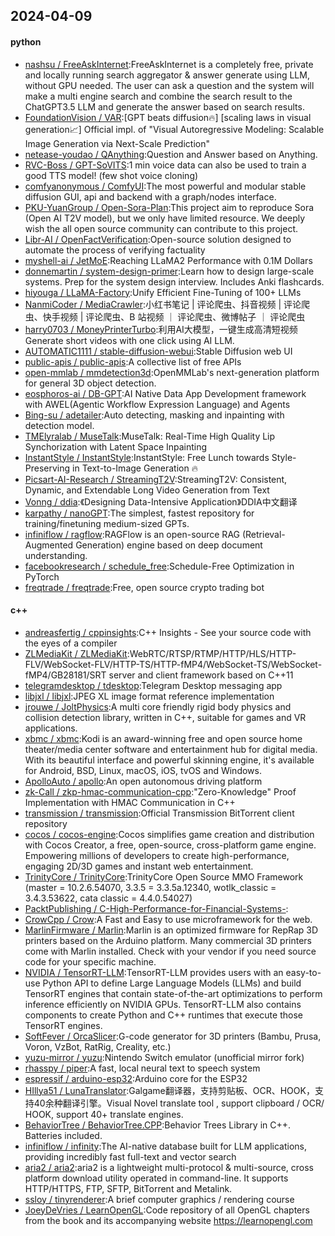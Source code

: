 ## 2024-04-09

#### python
* [nashsu / FreeAskInternet](https://github.com/nashsu/FreeAskInternet):FreeAskInternet is a completely free, private and locally running search aggregator & answer generate using LLM, without GPU needed. The user can ask a question and the system will make a multi engine search and combine the search result to the ChatGPT3.5 LLM and generate the answer based on search results.
* [FoundationVision / VAR](https://github.com/FoundationVision/VAR):[GPT beats diffusion🔥] [scaling laws in visual generation📈] Official impl. of "Visual Autoregressive Modeling: Scalable Image Generation via Next-Scale Prediction"
* [netease-youdao / QAnything](https://github.com/netease-youdao/QAnything):Question and Answer based on Anything.
* [RVC-Boss / GPT-SoVITS](https://github.com/RVC-Boss/GPT-SoVITS):1 min voice data can also be used to train a good TTS model! (few shot voice cloning)
* [comfyanonymous / ComfyUI](https://github.com/comfyanonymous/ComfyUI):The most powerful and modular stable diffusion GUI, api and backend with a graph/nodes interface.
* [PKU-YuanGroup / Open-Sora-Plan](https://github.com/PKU-YuanGroup/Open-Sora-Plan):This project aim to reproduce Sora (Open AI T2V model), but we only have limited resource. We deeply wish the all open source community can contribute to this project.
* [Libr-AI / OpenFactVerification](https://github.com/Libr-AI/OpenFactVerification):Open-source solution designed to automate the process of verifying factuality
* [myshell-ai / JetMoE](https://github.com/myshell-ai/JetMoE):Reaching LLaMA2 Performance with 0.1M Dollars
* [donnemartin / system-design-primer](https://github.com/donnemartin/system-design-primer):Learn how to design large-scale systems. Prep for the system design interview. Includes Anki flashcards.
* [hiyouga / LLaMA-Factory](https://github.com/hiyouga/LLaMA-Factory):Unify Efficient Fine-Tuning of 100+ LLMs
* [NanmiCoder / MediaCrawler](https://github.com/NanmiCoder/MediaCrawler):小红书笔记 | 评论爬虫、抖音视频 | 评论爬虫、快手视频 | 评论爬虫、B 站视频 ｜ 评论爬虫、微博帖子 ｜ 评论爬虫
* [harry0703 / MoneyPrinterTurbo](https://github.com/harry0703/MoneyPrinterTurbo):利用AI大模型，一键生成高清短视频 Generate short videos with one click using AI LLM.
* [AUTOMATIC1111 / stable-diffusion-webui](https://github.com/AUTOMATIC1111/stable-diffusion-webui):Stable Diffusion web UI
* [public-apis / public-apis](https://github.com/public-apis/public-apis):A collective list of free APIs
* [open-mmlab / mmdetection3d](https://github.com/open-mmlab/mmdetection3d):OpenMMLab's next-generation platform for general 3D object detection.
* [eosphoros-ai / DB-GPT](https://github.com/eosphoros-ai/DB-GPT):AI Native Data App Development framework with AWEL(Agentic Workflow Expression Language) and Agents
* [Bing-su / adetailer](https://github.com/Bing-su/adetailer):Auto detecting, masking and inpainting with detection model.
* [TMElyralab / MuseTalk](https://github.com/TMElyralab/MuseTalk):MuseTalk: Real-Time High Quality Lip Synchorization with Latent Space Inpainting
* [InstantStyle / InstantStyle](https://github.com/InstantStyle/InstantStyle):InstantStyle: Free Lunch towards Style-Preserving in Text-to-Image Generation 🔥
* [Picsart-AI-Research / StreamingT2V](https://github.com/Picsart-AI-Research/StreamingT2V):StreamingT2V: Consistent, Dynamic, and Extendable Long Video Generation from Text
* [Vonng / ddia](https://github.com/Vonng/ddia):《Designing Data-Intensive Application》DDIA中文翻译
* [karpathy / nanoGPT](https://github.com/karpathy/nanoGPT):The simplest, fastest repository for training/finetuning medium-sized GPTs.
* [infiniflow / ragflow](https://github.com/infiniflow/ragflow):RAGFlow is an open-source RAG (Retrieval-Augmented Generation) engine based on deep document understanding.
* [facebookresearch / schedule_free](https://github.com/facebookresearch/schedule_free):Schedule-Free Optimization in PyTorch
* [freqtrade / freqtrade](https://github.com/freqtrade/freqtrade):Free, open source crypto trading bot

#### c++
* [andreasfertig / cppinsights](https://github.com/andreasfertig/cppinsights):C++ Insights - See your source code with the eyes of a compiler
* [ZLMediaKit / ZLMediaKit](https://github.com/ZLMediaKit/ZLMediaKit):WebRTC/RTSP/RTMP/HTTP/HLS/HTTP-FLV/WebSocket-FLV/HTTP-TS/HTTP-fMP4/WebSocket-TS/WebSocket-fMP4/GB28181/SRT server and client framework based on C++11
* [telegramdesktop / tdesktop](https://github.com/telegramdesktop/tdesktop):Telegram Desktop messaging app
* [libjxl / libjxl](https://github.com/libjxl/libjxl):JPEG XL image format reference implementation
* [jrouwe / JoltPhysics](https://github.com/jrouwe/JoltPhysics):A multi core friendly rigid body physics and collision detection library, written in C++, suitable for games and VR applications.
* [xbmc / xbmc](https://github.com/xbmc/xbmc):Kodi is an award-winning free and open source home theater/media center software and entertainment hub for digital media. With its beautiful interface and powerful skinning engine, it's available for Android, BSD, Linux, macOS, iOS, tvOS and Windows.
* [ApolloAuto / apollo](https://github.com/ApolloAuto/apollo):An open autonomous driving platform
* [zk-Call / zkp-hmac-communication-cpp](https://github.com/zk-Call/zkp-hmac-communication-cpp):"Zero-Knowledge" Proof Implementation with HMAC Communication in C++
* [transmission / transmission](https://github.com/transmission/transmission):Official Transmission BitTorrent client repository
* [cocos / cocos-engine](https://github.com/cocos/cocos-engine):Cocos simplifies game creation and distribution with Cocos Creator, a free, open-source, cross-platform game engine. Empowering millions of developers to create high-performance, engaging 2D/3D games and instant web entertainment.
* [TrinityCore / TrinityCore](https://github.com/TrinityCore/TrinityCore):TrinityCore Open Source MMO Framework (master = 10.2.6.54070, 3.3.5 = 3.3.5a.12340, wotlk_classic = 3.4.3.53622, cata classic = 4.4.0.54027)
* [PacktPublishing / C-High-Performance-for-Financial-Systems-](https://github.com/PacktPublishing/C-High-Performance-for-Financial-Systems-):
* [CrowCpp / Crow](https://github.com/CrowCpp/Crow):A Fast and Easy to use microframework for the web.
* [MarlinFirmware / Marlin](https://github.com/MarlinFirmware/Marlin):Marlin is an optimized firmware for RepRap 3D printers based on the Arduino platform. Many commercial 3D printers come with Marlin installed. Check with your vendor if you need source code for your specific machine.
* [NVIDIA / TensorRT-LLM](https://github.com/NVIDIA/TensorRT-LLM):TensorRT-LLM provides users with an easy-to-use Python API to define Large Language Models (LLMs) and build TensorRT engines that contain state-of-the-art optimizations to perform inference efficiently on NVIDIA GPUs. TensorRT-LLM also contains components to create Python and C++ runtimes that execute those TensorRT engines.
* [SoftFever / OrcaSlicer](https://github.com/SoftFever/OrcaSlicer):G-code generator for 3D printers (Bambu, Prusa, Voron, VzBot, RatRig, Creality, etc.)
* [yuzu-mirror / yuzu](https://github.com/yuzu-mirror/yuzu):Nintendo Switch emulator (unofficial mirror fork)
* [rhasspy / piper](https://github.com/rhasspy/piper):A fast, local neural text to speech system
* [espressif / arduino-esp32](https://github.com/espressif/arduino-esp32):Arduino core for the ESP32
* [HIllya51 / LunaTranslator](https://github.com/HIllya51/LunaTranslator):Galgame翻译器，支持剪贴板、OCR、HOOK，支持40余种翻译引擎。Visual Novel translate tool , support clipboard / OCR/ HOOK, support 40+ translate engines.
* [BehaviorTree / BehaviorTree.CPP](https://github.com/BehaviorTree/BehaviorTree.CPP):Behavior Trees Library in C++. Batteries included.
* [infiniflow / infinity](https://github.com/infiniflow/infinity):The AI-native database built for LLM applications, providing incredibly fast full-text and vector search
* [aria2 / aria2](https://github.com/aria2/aria2):aria2 is a lightweight multi-protocol & multi-source, cross platform download utility operated in command-line. It supports HTTP/HTTPS, FTP, SFTP, BitTorrent and Metalink.
* [ssloy / tinyrenderer](https://github.com/ssloy/tinyrenderer):A brief computer graphics / rendering course
* [JoeyDeVries / LearnOpenGL](https://github.com/JoeyDeVries/LearnOpenGL):Code repository of all OpenGL chapters from the book and its accompanying website https://learnopengl.com
